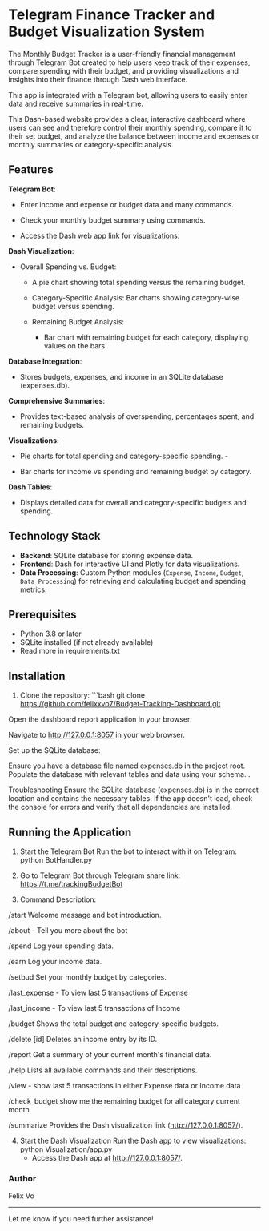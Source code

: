 # Telegram Finance Tracker and Budget Visualization System

The Monthly Budget Tracker is a user-friendly financial management through Telegram Bot created to help users keep track of their expenses, compare spending with their budget, and providing visualizations and insights into their finance through Dash web interface.

This app is integrated with a Telegram bot, allowing users to easily enter data and receive summaries in real-time.

This Dash-based website provides a clear, interactive dashboard where users can see and therefore control their monthly spending, compare it to their set budget, and analyze the balance between income and expenses or monthly summaries or category-specific analysis.
## Features

**Telegram Bot**:

-   Enter income and expense or budget data and many commands.

-   Check your monthly budget summary using commands.

-   Access the Dash web app link for visualizations.

**Dash Visualization**:

-   Overall Spending vs. Budget:

    -   A pie chart showing total spending versus the remaining budget.

    -   Category-Specific Analysis: Bar charts showing category-wise
        budget versus spending.

    -   Remaining Budget Analysis:

        -   Bar chart with remaining budget for each category,
            displaying values on the bars.

**Database Integration**:

-   Stores budgets, expenses, and income in an SQLite database
    (expenses.db).

**Comprehensive Summaries**:

-   Provides text-based analysis of overspending, percentages spent, and
    remaining budgets.

**Visualizations**:

-   Pie charts for total spending and category-specific spending. -

-   Bar charts for income vs spending and remaining budget by category.

**Dash Tables**:

-   Displays detailed data for overall and category-specific budgets and
    spending.

## Technology Stack

-   **Backend**: SQLite database for storing expense data.
-   **Frontend**: Dash for interactive UI and Plotly for data
    visualizations.
-   **Data Processing**: Custom Python modules (`Expense`, `Income`,
    `Budget`, `Data_Processing`) for retrieving and calculating budget
    and spending metrics.

## Prerequisites

-   Python 3.8 or later
-   SQLite installed (if not already available)
-   Read more in requirements.txt

## Installation

1.  Clone the repository: \`\`\`bash git clone
    <https://github.com/felixxvo7/Budget-Tracking-Dashboard.git>

Open the dashboard report application in your browser:

Navigate to <http://127.0.0.1:8057> in your web browser.

Set up the SQLite database:

Ensure you have a database file named expenses.db in the project root.
Populate the database with relevant tables and data using your schema. .

Troubleshooting Ensure the SQLite database (expenses.db) is in the
correct location and contains the necessary tables. If the app doesn't
load, check the console for errors and verify that all dependencies are
installed.

## Running the Application

1.  Start the Telegram Bot Run the bot to interact with it on Telegram:
    python BotHandler.py
2. Go to Telegram Bot through Telegram share link: https://t.me/trackingBudgetBot

3. Command Description:

/start Welcome message and bot introduction.

/about - Tell you more about the bot

/spend Log your spending data.

/earn Log your income data.

/setbud Set your monthly budget by categories.

/last_expense - To view last 5 transactions of Expense

/last_income - To view last 5 transactions of Income

/budget Shows the total budget and category-specific budgets.

/delete [id] Deletes an income entry by its ID.

/report Get a summary of your current month's financial data.

/help Lists all available commands and their descriptions.

/view - show last 5 transactions in either Expense data or Income data

/check_budget show me the remaining budget for all category current
month

/summarize Provides the Dash visualization link
(<http://127.0.0.1:8057/>).

4.  Start the Dash Visualization Run the Dash app to view
    visualizations: python Visualization/app.py
    -   Access the Dash app at <http://127.0.0.1:8057/>.


### Author

Felix Vo

------------------------------------------------------------------------

Let me know if you need further assistance!
